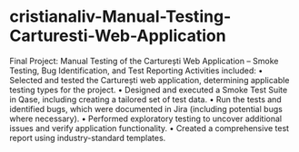 # cristianaliv-Manual-Testing-Carturesti-Web-Application

Final Project: Manual Testing of the Carturești Web Application – Smoke Testing, Bug Identification, and Test Reporting
Activities included:
• Selected and tested the Carturești web application, determining applicable testing types for the project.
• Designed and executed a Smoke Test Suite in Qase, including creating a tailored set of test data.
• Run the tests and identified bugs, which were documented in Jira (including potential bugs where necessary).
• Performed exploratory testing to uncover additional issues and verify application functionality.
• Created a comprehensive test report using industry-standard templates.
